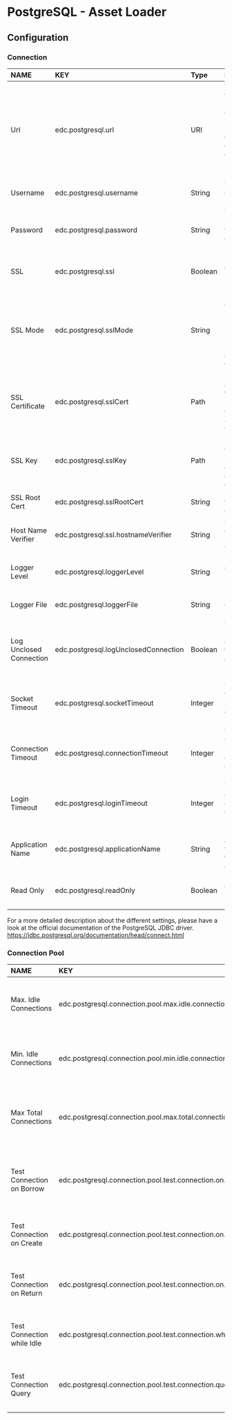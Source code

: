 # PostgreSQL - Asset Loader

## Configuration

### Connection

| NAME                    | KEY                                  | Type    | Description                                                                                                                                                                                   |
|:------------------------|:-------------------------------------|:--------|:----------------------------------------------------------------------------------------------------------------------------------------------------------------------------------------------|
| Url                     | edc.postgresql.url                   | URI     | The url of the PostgreSQL database. If settings are specified in the URL, too, the values from other settings are ignored.                                                                    |
| Username                | edc.postgresql.username              | String  | The database user.                                                                                                                                                                            |
| Password                | edc.postgresql.password              | String  | The password of the database user.                                                                                                                                                            |                                                                                         |
| SSL                     | edc.postgresql.ssl                   | Boolean | If true the connection is made using SSL.                                                                                                                                                     |
| SSL Mode                | edc.postgresql.sslMode               | String  | Must be ether 'disable', 'allow', 'prefer', 'require', 'verify-ca' or 'verify-full'.                                                                                                          |
| SSL Certificate         | edc.postgresql.sslCert               | Path    | Full path for a certificate file. Must be PEM encoded X509v3 certificate.                                                                                                                     |
| SSL Key                 | edc.postgresql.sslKey                | Path    | Full path for a key file. Must be in [PKCS-12](https://en.wikipedia.org/wiki/PKCS_12) or [PKCS-8](https://en.wikipedia.org/wiki/PKCS_8) [DER format](https://wiki.openssl.org/index.php/DER). |
| SSL Root Cert           | edc.postgresql.sslRootCert           | String  | File name of the SSL root cert                                                                                                                                                                |
| Host Name Verifier      | edc.postgresql.ssl.hostnameVerifier  | String  | Class name of host name verifier.                                                                                                                                                             |
| Logger Level            | edc.postgresql.loggerLevel           | String  | Must be ether 'OFF', 'DEBUG' or 'TRACE'                                                                                                                                                       |
| Logger File             | edc.postgresql.loggerFile            | String  | File name output of the logger.                                                                                                                                                               |
| Log Unclosed Connection | edc.postgresql.logUnclosedConnection | Boolean | True to log leaked connections, that didn't call the `close()` method.                                                                                                                        |
| Socket Timeout          | edc.postgresql.socketTimeout         | Integer | Timeout value for socket read operations in seconds.                                                                                                                                          |
| Connection Timeout      | edc.postgresql.connectionTimeout     | Integer | Timeout value for socket connect operations in seconds.                                                                                                                                       |
| Login Timeout           | edc.postgresql.loginTimeout          | Integer | Timeout to establish a database connection in seconds.                                                                                                                                        |
| Application Name        | edc.postgresql.applicationName       | String  | Name of the application, that is using the connection.                                                                                                                                        |
| Read Only               | edc.postgresql.readOnly              | Boolean | Put the connection in read-only mode.                                                                                                                                                         |

For a more detailed description about the different settings, please have a look at the official documentation of the
PostgreSQL JDBC driver. https://jdbc.postgresql.org/documentation/head/connect.html

### Connection Pool

| NAME                       | KEY                                                        | Type    | Description                                                           |
|:---------------------------|:-----------------------------------------------------------|:--------|:----------------------------------------------------------------------|
| Max. Idle Connections      | edc.postgresql.connection.pool.max.idle.connections        | Integer | Maximum number of connections that can remain idle in the pool.       |
| Min. Idle Connections      | edc.postgresql.connection.pool.min.idle.connections        | Integer | Minimum number of connections that can remain idle in the pool.       |
| Max Total Connections      | edc.postgresql.connection.pool.max.total.connections       | Integer | Maximum number of connections that can be allocated at the same time. |
| Test Connection on Borrow  | edc.postgresql.connection.pool.test.connection.on.borrow   | Boolean | True to validate a connection before it's borrowed from the pool.     |
| Test Connection on Create  | edc.postgresql.connection.pool.test.connection.on.create   | Boolean | True to validate a connection after its creation.                     |
| Test Connection on Return  | edc.postgresql.connection.pool.test.connection.on.return   | Boolean | True to validate a connection after it is returned to the pool.       |
| Test Connection while Idle | edc.postgresql.connection.pool.test.connection.while.idle  | Boolean | True to validate connections while they are idle.                     |
| Test Connection Query      | edc.postgresql.connection.pool.test.connection.query       | String  | Query that is used to validate connections. Default `SELECT 1;`.      |
